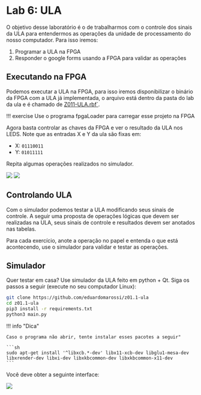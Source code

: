 # Lab 6: ULA 

O objetivo desse laboratório é o de trabalharmos com o controle dos sinais da ULA para entendermos as operações da unidade de processamento do nosso computador. Para isso iremos:

1. Programar a ULA na FPGA
1. Responder o google forms usando a FPGA para validar as operações

## Executando na FPGA

Podemos executar a ULA na FPGA, para isso iremos disponibilizar o binário da FPGA com a ULA já implementada, o arquivo está dentro da pasta do lab da ula e é chamado de [Z011-ULA.rbf`](https://github.com/Insper/bits-e-proc-lab-6-adders/blob/main/Z011-ULA.rbf). 

!!! exercise
    Use o programa fpgaLoader para carregar esse projeto na FPGA

Agora basta controlar as chaves da FPGA e ver o resultado da ULA nos LEDS. Note que as entradas X e Y da ula são fixas em:

- X: `01110011`
- Y: `01011111`

Repita algumas operações realizados no simulador.

![](figs/D-ULA/D-ula-fpga-1.png)
![](figs/D-ULA/D-ula-fpga-2.png)

## Controlando ULA

Com o simulador podemos testar a ULA modificando seus sinais de controle. A seguir uma proposta de operações lógicas que devem ser realizadas na ULA, seus sinais de controle e resultados devem ser anotados nas tabelas.

Para cada exercício, anote a operação no papel e entenda o que está acontecendo, use o simulador para validar e testar as operações.

## Simulador

Quer testar em casa? Use simulador da ULA feito em python + Qt. Siga os passos a seguir (execute no seu computador Linux):

```sh
git clone https://github.com/eduardomarossi/z01.1-ula
cd z01.1-ula
pip3 install -r requirements.txt
python3 main.py
```

!!! info "Dica"
   
    Caso o programa não abrir, tente instalar esses pacotes a seguir" 

    ```sh
    sudo apt-get install '^libxcb.*-dev' libx11-xcb-dev libglu1-mesa-dev libxrender-dev libxi-dev libxkbcommon-dev libxkbcommon-x11-dev
    ```

Você deve obter a seguinte interface:

![](https://raw.githubusercontent.com/eduardomarossi/z01.1-ula/master/image.png)
